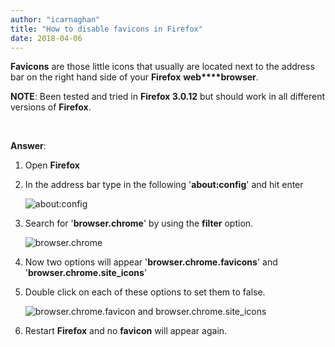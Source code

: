 ```yaml
---
author: "icarnaghan"
title: "How to disable favicons in Firefox"
date: 2018-04-06
---
```


**Favicons** are those little icons that usually are located next to the address bar on the right hand side of your **Firefox** **web****browser**.

**NOTE**: Been tested and tried in **Firefox 3.0.12** but should work in all different versions of **Firefox**.

 

**Answer**:

1. Open **Firefox**
2. In the address bar type in the following '**about:config**' and hit enter
    
    ![about:config](images/f1.png "about:config")
3. Search for '**browser.chrome**' by using the **filter** option.
    
    ![browser.chrome](images/f2.png "browser.chrome")
4. Now two options will appear '**browser.chrome.favicons**' and '**browser.chrome.site\_icons**'
5. Double click on each of these options to set them to false.
    
    ![browser.chrome.favicon and browser.chrome.site_icons](images/f3.png "browser.chrome.favicon and browser.chrome.site_icons")
6. Restart **Firefox** and no **favicon** will appear again.
